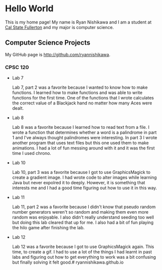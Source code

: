 # Hello World

This is my home page! My name is Ryan Nishikawa and I am a student at [Cal State Fullerton](http://www.fullerton.edu/) and my major is computer science.

## Computer Science Projects

My GitHub page is http://github.com/ryannishikawa.

### CPSC 120

* Lab 7

    Lab 7, part 2 was a favorite because I wanted to know how to make functions. I learned how to make functions and was able to write functions for the first time. One of the functions that I wrote calculates the correct value of a Blackjack hand no matter how many Aces were dealt.

* Lab 8

    Lab 8 was a favorite because I learned how to read text from a file. I wrote a function that determines whether a word is a palindrome in part 1 and I've always thought palindromes were interesting. In part 3 I wrote another program that uses text files but this one used them to make animations. I had a lot of fun messing around with it and it was the first time I used chrono.

* Lab 10

    Lab 10, part 3 was a favorite because I got to use GraphicsMagick to create a gradient image. I had wrote code to alter images while learning Java but never expolred it to deeply. However, it is something that interests me and I had a good time figuring out how to use it in this way. 

* Lab 11

    Lab 11, part 2 was a favorite because I didn't know that pseudo random number generators weren't so random and making them even more random was enjoyable. I also didn't really understand seeding too well but doing this lab cleared that up for me. I also had a bit of fun playing the hilo game after finishing the lab.

* Lab 12

    Lab 12 was a favorite because I got to use GraphicsMagick again. This time, to create a gif. I had to use a lot of the things I had learnt in past labs and figuring out how to get everything to work was a bit confusing but finally solving it felt good.# ryannishikawa.github.io
